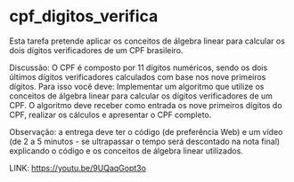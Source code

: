 # cpf_digitos_verifica
Esta tarefa pretende aplicar os conceitos de álgebra linear para calcular os dois dígitos verificadores de um CPF brasileiro.

Discussão:
O CPF é composto por 11 dígitos numéricos, sendo os dois últimos dígitos verificadores calculados com base nos nove primeiros dígitos.
Para isso você deve:
Implementar um algoritmo que utilize os conceitos de álgebra linear para calcular os dígitos verificadores de um CPF. 
O algoritmo deve receber como entrada os nove primeiros dígitos do CPF, realizar os cálculos e apresentar o CPF completo. 

Observação: a entrega deve ter o código (de preferência Web) e um vídeo (de 2 a 5 minutos - se ultrapassar o tempo será descontado na nota final) explicando o código e os conceitos de álgebra linear utilizados.

LINK: <a>https://youtu.be/9UQaqGopt3o</a>
